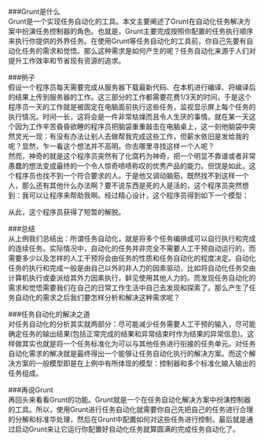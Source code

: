 ###Grunt是什么   
Grunt是一个实现任务自动化的工具。本文主要阐述了Grunt在自动化任务解决方案中扮演任务控制器的角色。也就是，Grunt主要完成按照你配置的任务执行顺序来执行你提供的外界任务。在使用Grunt等任务自动化的工具前，你自己先要有自动化任务的需求和觉悟。那么这种需求是如何产生的呢？任务自动化来源于人们对提升工作效率和节省现有资源的追求。  
 
###例子  
假设一个程序员每天需要完成从服务器下载最新代码、在本机进行编译、将编译后的结果上传到服务器的工作。这三部分的工作都需要花费1/3天的时间，于是这个程序员一天的工作就是被固定在电脑面前执行这些任务，监视显示屏上每个任务的执行情况。时间一长，这将会是一件非常枯燥而且令人生厌的事情。就在某一天这个因为工作辛苦昏昏欲睡的程序员把脑袋重重敲击在电脑桌上，这一刻他脑袋中突然灵光一现：有没有办法让别人去做帮我完成这些工作，但薪水依旧是发给我的呢？显然，乍一看这个想法并不高明。你去哪里寻找这样一个人呢？  
然而，神奇的就是这个程序员突然有了化腐朽为神奇，把一个明显不靠谱或者非常愚蠢的想法变成最终的一个令人惊奇啧啧称叹的优秀产品的能力。但饶是如此，这个程序员也找不到一个符合要求的人。于是他又调动脑筋，既然找不到这样一个人，那么还有其他什么办法啊？要不说东西是死的人是活的，这个程序员突然想到：我可以让程序来帮助我啊。经过精心设计，这个程序员得到如下一个模型：  
 
从此，这个程序员获得了短暂的解脱。
  
###总结  
从上例我们总结出：所谓任务自动化，就是将多个任务编排成可以自行执行和完成的连续任务。实际情况中，自动化的任务并非完全不需要人工干预自动运行的，而需要多少以及怎样的人工干预将会由任务的性质和任务自动化的程度决定。自动化任务的执行和完成一般是由自己以外的非人力的因素驱动，比如将自动化任务交由计算机执行或委派给其外力因素执行，鲜见使用其他人力的。而发现任务自动化的需求和觉悟需要我们在自己的日常工作生活中自己去发现和探索了。那么产生了任务自动化的需求之后我们要怎样分析和解决这种需求呢？

###任务自动化的解决之道  
对任务自动化的分析其实就两部分：尽可能减少任务需要人工干预的输入，尽可能确定任务的输出结果(包括正常完成的结果和异常结束时作为结果的异常信息)。这样做其实也就是将一个任务标准化为可以与其他任务进行衔接的任务单元。对任务自动化需求的解决就是最终得出一个能够让任务自动化执行的解决方案。而这个解决方案的一般模型即是在上例中有所体现的模型：控制器和多个标准化输入输出的任务组成。

###再说Grunt  
再回头来看看Grunt的功能。Grunt就是一个在任务自动化解决方案中扮演控制器的工具。所以，使用Grunt进行任务自动化就需要你自己先把自己的任务进行合理的分解和标准华处理，然后在Grunt中配置如何对这些任务进行控制，最后就是通过启动Grunt来让它运行你配置好自动化任务就算圆满的完成任务自动化了。
